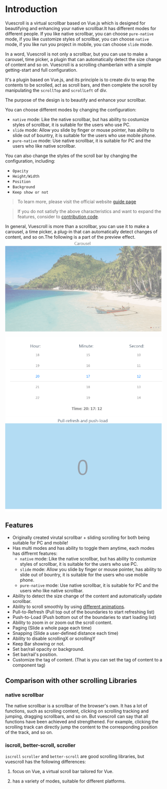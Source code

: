 # Introduction

Vuescroll is a virtual scrollbar based on Vue.js which is designed for beautifying and enhancing your native scrollbar.It has different modes for different people. If you like native scrollbar, you can choose `pure-native` mode, if you like customize styles of scrollbar, you can choose `native` mode, if you like run you project in mobile, you can choose `slide` mode.

In a word, Vuescroll is not only a scrollbar, but you can use to make a carousel, time picker, a plugin that can automatically detect the size change of content and so on.
Vuescroll is a scrolling chamberlain with a simple getting-start and full configuration.

It's a plugin based on Vue.js, and its principle is to create div to wrap the contents to be scrolled, act as scroll bars, and then complete the scroll by manipulating the `scrollTop` and `scrollLeft` of div.

The purpose of the design is to beautify and enhance your scrollbar.

You can choose different modes by changing the configuration:

* `native` mode: Like the native scrollbar, but has ability to costumize styles of scrollbar, it is suitable for the users who use PC.
* `slide` mode: Allow you slide by finger or mouse pointer, has ability to slide out of bountry, it is suitable for the users who use mobile phone.
* `pure-native` mode: Use native scrollbar, it is suitable for PC and the users who like native scrollbar.

You can also change the styles of the scroll bar by changing the configuration, including:

* `Opacity`
* `Height/Width`
* `Position`
* `Background`
* `Keep show or not`

> To learn more, please visit the official website [guide page](https://wangyi7099.github.io/vuescrolljs/guide/)

> If you do not satisfy the above characteristics and want to expand the features, consider to [contribution code](#contribution).

In general, Vuescroll is more than a scrollbar, you can use it to make a carousel, a time picker, a plug-in that can automatically detect changes of content, and so on.The following is a part of the preview effect.
![](https://github.com/wangyi7099/pictureCdn/blob/master/allPic/vuescroll/p1.gif?raw=true)
![](https://github.com/wangyi7099/pictureCdn/blob/master/allPic/vuescroll/p2.gif?raw=true)
![](https://github.com/wangyi7099/pictureCdn/blob/master/allPic/vuescroll/p3.gif?raw=true)

## Features

* Originally created virutal scrollbar + sliding scrolling for both being suitable for PC and mobile!
* Has multi modes and has ability to toggle them anytime, each modes has diffrernt features:
  * `native` mode: Like the native scrollbar, but has ability to costumize styles of scrollbar, it is suitable for the users who use PC.
  * `slide` mode: Allow you slide by finger or mouse pointer, has ability to slide out of bountry, it is suitable for the users who use mobile phone.
  * `pure-native` mode: Use native scrollbar, it is suitable for PC and the users who like native scrollbar.
* Ability to detect the size change of the content and automatically update scrollbar.
* Ability to scroll smoothly by using [different animations](https://wangyi7099.github.io/vuescrolljs/guide/Configuration.html#scrollpanel).
* Pull-to-Refresh (Pull top out of the boundaries to start refreshing list)
* Push-to-Load (Push bottom out of the boundaries to start loading list)
* Ability to zoom in or zoom out the scroll content.
* Paging (Slide a whole page each time)
* Snapping (Slide a user-defined distance each time)
* Ability to disable scrollingX or scrollingY
* Keep Bar showing or not.
* Set bar/rail opacity or background.
* Set bar/rail's position.
* Customize the tag of content. (That is you can set the tag of content to a component tag)

## Comparison with other scrolling Libraries

### native scrollbar

The native scrollbar is a scrollbar of the browser's own. It has a lot of functions, such as scrolling content, clicking on scrolling tracking and jumping, dragging scrollbars, and so on. But vuescroll can say that all functions have been achieved and strengthened. For example, clicking the scrolling track can directly jump the content to the corresponding position of the track, and so on.

### iscroll, better-scroll, scroller

`iscroll` `scroller` and `better-scroll` are good scrolling libraries, but vuescroll has the following differences:

1.  focus on Vue, a virtual scroll bar tailored for Vue.

2.  has a variety of modes, suitable for different platforms.
